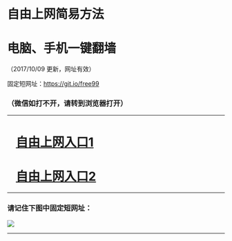 ﻿# 自由上网简易方法

# 电脑、手机一键翻墙

（2017/10/09 更新，网址有效）

固定短网址：https://git.io/free99

### （微信如打不开，请转到浏览器打开）


***





# &nbsp;&nbsp; <a href="http://ft586228893.fwq-tz-1001.info/fwqtz01.html?t=100900130726 " target="_blank">自由上网入口1</a>
# &nbsp;&nbsp; <a href="http://ft420126497.fwq-tz-1002.info/fwqtz02.html?t=100900122487 " target="_blank">自由上网入口2</a>
***

### 请记住下图中固定短网址：

<img src="https://s3-us-west-2.amazonaws.com/fwq-1001/yjfq-20170905okok.png" /> 


***

